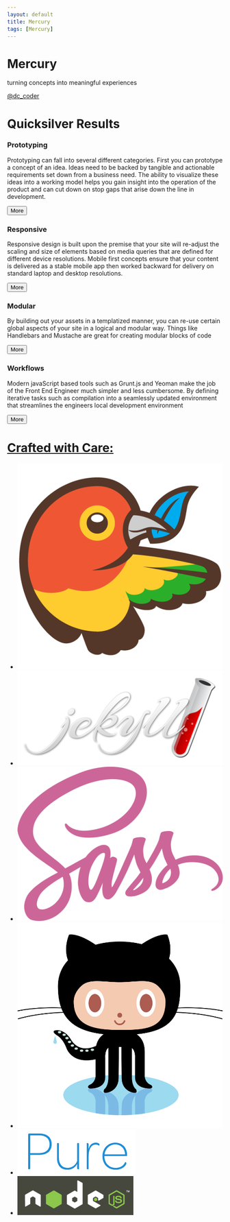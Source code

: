 ```yaml
---
layout: default
title: Mercury
tags: [Mercury]
---
```

<div class="splash-container splash-combo-respond">
    <div class="splash">
        <h1 class="splash-head fade-in page-hero">Mercury</h1>
        <p class="splash-subhead">
            turning concepts into meaningful experiences
        </p>
        <p>
            <a href="https://twitter.com/dc_coder" class="pure-button pure-button-primary" title="Follow Me on Twitter!">
                @dc_coder
                <i class="fa fa-twitter"></i>
            </a>
        </p>
    </div>
</div>
<div class="content">
    <div class="content-wrapper">
        <h1 class="content-head is-center">
            Quicksilver Results
        </h1>
        <div class="pure-g">
            <div class="l-box pure-u-1 pure-u-med-1-2">
                <h3 class="content-subhead">
                    Prototyping
                </h3>
                <i class="fa fa-rocket teaser-more box fade-in one"></i>
                <p>
                    Prototyping can fall into several different categories.  First you can prototype a concept of an
                    idea.  Ideas need to be backed by tangible and actionable requirements set down from a business
                    need.
                    The ability to visualize these ideas into a working model helps you gain insight into the operation of the product and can cut down on stop gaps that arise down the line in development.</br>
                </p>
                <button class="pure-button">More <i class="fa fa-angle-double-right"></i></button>
            </div>
            <div class="l-box pure-u-1 pure-u-med-1-2">
                <h3 class="content-subhead">
                    Responsive
                </h3>
                <i class="fa fa-mobile teaser-more box fade-in two"></i>
                <p>
                    Responsive design is built upon the premise that your site will re-adjust the scaling and size of
                     elements based on media queries that are defined for different device resolutions. Mobile first
                     concepts ensure that your content is delivered as a stable mobile app then worked backward for
                     delivery on standard laptop and desktop resolutions.</br>
                </p>
                <button class="pure-button">More <i class="fa fa-angle-double-right"></i></button>
            </div>
                <div class="l-box pure-u-1 pure-u-med-1-2">
                <h3 class="content-subhead">
                    Modular
                </h3>
                <i class="fa fa-th-large teaser-more box fade-in three"></i>
                <p>
                    By building out your assets in a templatized manner, you can re-use certain global aspects of your
                    site
                     in a logical and modular way.  Things like Handlebars and Mustache are great for creating modular
                     blocks of code</br>
                </p>
                <button class="pure-button">More <i class="fa fa-angle-double-right"></i></button>
            </div>
            <div class="l-box pure-u-1 pure-u-med-1-2">
                <h3 class="content-subhead">
                    Workflows
                </h3>
                <i class="fa fa-check-square-o teaser-more box fade-in four"></i>
                <p>
                    Modern javaScript based tools such as Grunt.js and Yeoman make the job of the Front End
                    Engineer much simpler and less cumbersome.  By defining iterative tasks such as compilation into a
                    seamlessly updated environment that streamlines the engineers local development environment</br>
                </p>
                <button class="pure-button">More <i class="fa fa-angle-double-right"></i></button>
            </div>
        </div>
        <div class="pure-g pure-g-power">
            <a href="#" data-event="label">
                <h1 class="power">
                    Crafted with Care:
                </h1>
            </a>
            <ul class="pure-power-list">
                <li class="power-image">
                    <a data-provider="bower" href="http://bower.io/">
                        <img class="grey-scale ghost img-bower" src="img/bower-logo.png" alt="Bower">
                    </a>
                </li>
                <li class="power-image">
                    <a  data-provider="jekyll" href="http://jekyllrb.com/">
                        <img class="grey-scale ghost img-jekyll" src="img/jekyll.png" alt="Jekyll">
                    </a>
                </li>
                <li class="power-image">
                    <a data-provider="sass" href="http://sass-lang.com/">
                        <img class="grey-scale ghost img-sass" src="img/sass-logo.png" alt="Jekyll">
                    </a>
                </li>
                <li class="power-image">
                    <a  data-provider="github"href="https://github.com/">
                        <img class="grey-scale ghost img-git" src="img/git-original.png" alt="GitHub">
                    </a>
                </li>
                <li class="power-image">
                    <a  data-provider="pure" href="http://purecss.io/">
                        <img class="grey-scale ghost img-pure" src="img/pure.png" alt="Pure">
                    </a>
                </li>
                <li class="power-image">
                    <a data-provider="node" href="http://nodejs.org/">
                        <img class="grey-scale ghost img-node" src="img/node-bg.png" alt="Node">
                    </a>
                </li>
            </ul>
        </div>
        <div class="pure-u-1">
            <div class="posts">
            </div>
        </div>
    </div>
</div>
